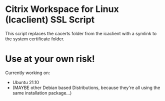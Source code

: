 # Citrix Workspace for Linux (Icaclient) SSL Script 

This script replaces the cacerts folder from the icaclient with a symlink to the system certificate folder.

# Use at your own risk!

Currently working on:

- Ubuntu 21.10
- (MAYBE other Debian based Distributions, because they're all using the same installation package...)
